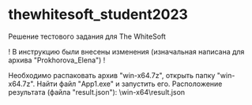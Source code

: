 # thewhitesoft_student2023
Решение тестового задания для The WhiteSoft

! В инструкцию были внесены изменения (изначальная написана для архива "Prokhorova_Elena") !

Необходимо распаковать архив "win-x64.7z", открыть папку "win-x64.7z".
Найти файл "App1.exe" и запустить его.
Расположение результата (файла "result.json"): \win-x64\result.json
